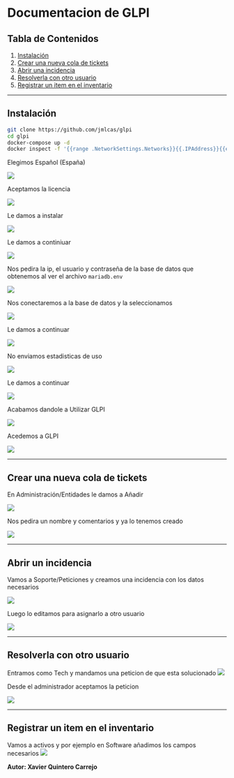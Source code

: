 # Documentacion de GLPI

## Tabla de Contenidos

1. [Instalación](#instalación)
2. [Crear una nueva cola de tickets](#crear-una-nueva-cola-de-tickets)
3. [Abrir una incidencia](#abrir-un-incidencia)
4. [Resolverla con otro usuario](#resolverla-con-otro-usuario)
5. [Registrar un item en el inventario](#registrar-un-item-en-el-inventario)

----------

## Instalación

```bash
git clone https://github.com/jmlcas/glpi
cd glpi
docker-compose up -d
docker inspect -f '{{range .NetworkSettings.Networks}}{{.IPAddress}}{{end}}' #ContainerID
```

Elegimos Español (España)

<img src="./imagenes/idioma.png">

Aceptamos la licencia

<img src="./imagenes/licencia.png">

Le damos a instalar

<img src="./imagenes/instalacion.png">

Le damos a continiuar

<img src="./imagenes/dependencias.png">

Nos pedira la ip, el usuario y contraseña de la base de datos que obtenemos al ver el archivo `mariadb.env`

<img src="./imagenes/credenciales.png">

Nos conectaremos a la base de datos y la seleccionamos

<img src="./imagenes/conexion.png">

Le damos a continuar

<img src="./imagenes/instalaciondb.png">

No enviamos estadisticas de uso

<img src="./imagenes/recopilacion.png">

Le damos a continuar

<img src="./imagenes/continuar.png">

Acabamos dandole a Utilizar GLPI

<img src="./imagenes/instalado.png">

Acedemos a GLPI

<img src="./imagenes/iniciosesion.png">


-----------


## Crear una nueva cola de tickets

En Administración/Entidades le damos a Añadir

<img src="./imagenes/cola1.png">

Nos pedira un nombre y comentarios y ya lo tenemos creado

<img src="./imagenes/cola2.png">

---------------

## Abrir un incidencia

Vamos a Soporte/Peticiones y creamos una incidencia con los datos necesarios

<img src="./imagenes/incidencia1.png">

Luego lo editamos para asignarlo a otro usuario

<img src="./imagenes/incidencia2.png">


-----------


## Resolverla con otro usuario

Entramos como Tech y mandamos una peticion de que esta solucionado
<img src="./imagenes/tech1.png">

Desde el administrador aceptamos la peticion

<img src="./imagenes/tech2.png">


---------


## Registrar un item en el inventario

Vamos a activos y por ejemplo en Software añadimos los campos necesarios
<img src="./imagenes/inventario.png">

**Autor: Xavier Quintero Carrejo**